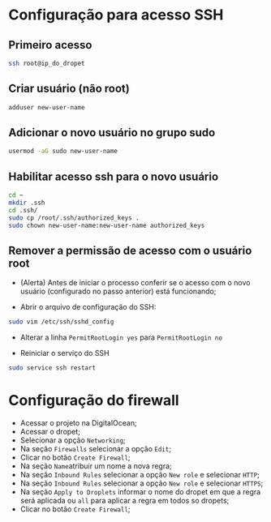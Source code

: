 # Configuração para acesso SSH

## Primeiro acesso
```bash
ssh root@ip_do_dropet
```

## Criar usuário (não root)
```bash
adduser new-user-name
```

## Adicionar o novo usuário no grupo sudo
```bash
usermod -aG sudo new-user-name
```

## Habilitar acesso ssh para o novo usuário
```bash
cd ~
mkdir .ssh
cd .ssh/
sudo cp /root/.ssh/authorized_keys .
sudo chown new-user-name:new-user-name authorized_keys
```

## Remover a permissão de acesso com o usuário root

- (Alerta) Antes de iniciar o processo conferir se o acesso com o novo usuário (configurado no passo anterior) está funcionando;

- Abrir o arquivo de configuração do SSH: 
```bash
sudo vim /etc/ssh/sshd_config
```

- Alterar a linha `PermitRootLogin yes` para `PermitRootLogin no`

- Reiniciar o serviço do SSH
```bash
sudo service ssh restart
```

# Configuração do firewall

- Acessar o projeto na DigitalOcean;
- Acessar o dropet;
- Selecionar a opção `Networking`;
- Na seção `Firewalls` selecionar a opção `Edit`;
- Clicar no botão `Create Firewall`;
- Na seção `Name`atribuir um nome a nova regra;
- Na seção `Inbound Rules` selecionar a opção `New role` e selecionar `HTTP`;
- Na seção `Inbound Rules` selecionar a opção `New role` e selecionar `HTTPS`;
- Na seção `Apply to Droplets` informar o nome do dropet em que a regra será aplicada ou `all` para aplicar a regra em todos so dropets;
- Clicar no botão `Create Firewall`;
